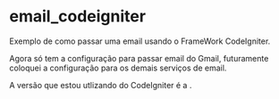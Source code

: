 # email_codeigniter
Exemplo de como passar uma email usando o FrameWork CodeIgniter.

Agora só tem a configuração para passar email do Gmail, futuramente coloquei a configuração para os demais serviços de email.


 A versão que estou utlizando do CodeIgniter é a .
